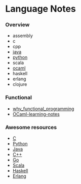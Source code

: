 Language Notes
==========

### Overview

- assembly
- c
- cpp
- [java](./java/README.md)
- [python](./python/README.md)
- scala
- [ocaml](./ocmal/README.txt)
- haskell
- erlang
- clojure

### Functional

* [why_functional_programming](why_functional_programming.md)
* [OCaml-learning-notes](./ocaml/OCaml-learning-notes.md)

### Awesome resources

- [C](https://github.com/uhub/awesome-c)
- [Python](https://github.com/uhub/awesome-python)
- [Java](https://github.com/uhub/awesome-java)
- [C++](https://github.com/uhub/awesome-cpp)
- [Go](https://github.com/uhub/awesome-go)
- [Scala](https://github.com/uhub/awesome-scala)
- [Haskell](https://github.com/uhub/awesome-haskell)
- [Erlang](https://github.com/uhub/awesome-erlang)
